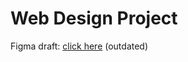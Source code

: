 # Web Design Project

Figma draft: [click here](https://www.figma.com/file/qge4kfKv9cKHRwy5LqJRHW/) (outdated)
